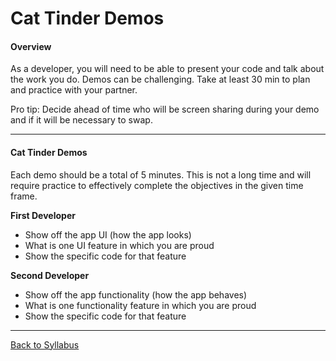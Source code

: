 # Cat Tinder Demos

#### Overview
As a developer, you will need to be able to present your code and talk about the work you do. Demos can be challenging. Take at least 30 min to plan and practice with your partner.

Pro tip: Decide ahead of time who will be screen sharing during your demo and if it will be necessary to swap.

---
#### Cat Tinder Demos
Each demo should be a total of 5 minutes. This is not a long time and will require practice to effectively complete the objectives in the given time frame.

**First Developer**
- Show off the app UI (how the app looks)
- What is one UI feature in which you are proud
- Show the specific code for that feature

**Second Developer**
- Show off the app functionality (how the app behaves)
- What is one functionality feature in which you are proud
- Show the specific code for that feature


---
[Back to Syllabus](../README.md#cat-tinder-demos)
